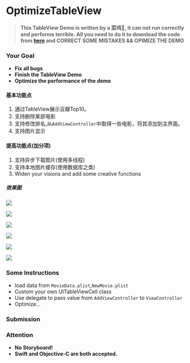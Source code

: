 # OptimizeTableView

> **This TableView Demo is written by a 菜鸡🐔, it can not run correctly and performs terrible. All you need to do it to download the code from [here](https://codeload.github.com/UniqueStudio-iOS/OptimizeTableView/zip/master) and CORRECT SOME MISTAKES && OPIMIZE THE DEMO**




### Your Goal
* **Fix all bugs**
* **Finish the TableView Demo**
* **Optimize the performance of the demo**

#### 基本功能点

1. 通过TableView展示豆瓣Top10。
2. 支持删除某部电影
3. 支持修改排名,从`AddViewController`中取得一些电影，将其添加到主界面。
4. 支持图片显示

#### 提高功能点(加分项)

1. 支持异步下载图片(使用多线程)
2. 支持本地图片缓存(使用数据库之类)
3. Widen your visions and add some creative functions

##### 效果图
![](https://github.com/UniqueStudio-iOS/OptimizeTableView/blob/master/imags/1.gif)

![](https://github.com/UniqueStudio-iOS/OptimizeTableView/blob/master/imags/2.gif)

![](https://github.com/UniqueStudio-iOS/OptimizeTableView/blob/master/imags/4.gif)

![](https://github.com/UniqueStudio-iOS/OptimizeTableView/blob/master/imags/5.gif)

![](https://github.com/UniqueStudio-iOS/OptimizeTableView/blob/master/imags/delete.gif)

![](https://github.com/UniqueStudio-iOS/OptimizeTableView/blob/master/imags/trans.gif)

### Some Instructions

* load data from `MovieData.plist`,`NewMovie.plist`
* Custom your own UITableViewCell class
* Use delegate to pass value from `AddViewController` to `ViewController`
* Optimize...

### Submission


### Attention

* **No Storyboard!**
* **Swift and Objective-C are both accepted.**
